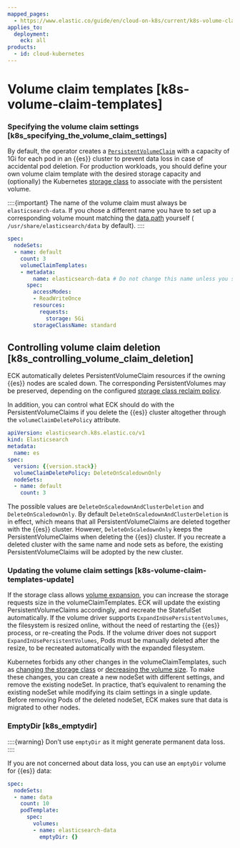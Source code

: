```yaml
---
mapped_pages:
  - https://www.elastic.co/guide/en/cloud-on-k8s/current/k8s-volume-claim-templates.html
applies_to:
  deployment:
    eck: all
products:
  - id: cloud-kubernetes
---
```


# Volume claim templates [k8s-volume-claim-templates]


### Specifying the volume claim settings [k8s_specifying_the_volume_claim_settings]

By default, the operator creates a [`PersistentVolumeClaim`](https://kubernetes.io/docs/concepts/storage/persistent-volumes/) with a capacity of 1Gi for each pod in an {{es}} cluster to prevent data loss in case of accidental pod deletion. For production workloads, you should define your own volume claim template with the desired storage capacity and (optionally) the Kubernetes [storage class](https://kubernetes.io/docs/concepts/storage/storage-classes/) to associate with the persistent volume.

::::{important}
The name of the volume claim must always be `elasticsearch-data`. If you chose a different name you have to set up a corresponding volume mount matching the [data.path](/deploy-manage/deploy/self-managed/important-settings-configuration.md#path-settings) yourself ( `/usr/share/elasticsearch/data` by default).
::::


```yaml
spec:
  nodeSets:
  - name: default
    count: 3
    volumeClaimTemplates:
    - metadata:
        name: elasticsearch-data # Do not change this name unless you set up a volume mount for the data path.
      spec:
        accessModes:
        - ReadWriteOnce
        resources:
          requests:
            storage: 5Gi
        storageClassName: standard
```

## Controlling volume claim deletion [k8s_controlling_volume_claim_deletion]

ECK automatically deletes PersistentVolumeClaim resources if the owning {{es}} nodes are scaled down. The corresponding PersistentVolumes may be preserved, depending on the configured [storage class reclaim policy](https://kubernetes.io/docs/concepts/storage/storage-classes/#reclaim-policy).

In addition, you can control what ECK should do with the PersistentVolumeClaims if you delete the {{es}} cluster altogether through the `volumeClaimDeletePolicy` attribute.

```yaml subs=true
apiVersion: elasticsearch.k8s.elastic.co/v1
kind: Elasticsearch
metadata:
  name: es
spec:
  version: {{version.stack}}
  volumeClaimDeletePolicy: DeleteOnScaledownOnly
  nodeSets:
  - name: default
    count: 3
```

The possible values are `DeleteOnScaledownAndClusterDeletion` and `DeleteOnScaledownOnly`. By default `DeleteOnScaledownAndClusterDeletion` is in effect, which means that all PersistentVolumeClaims are deleted together with the {{es}} cluster. However, `DeleteOnScaledownOnly` keeps the PersistentVolumeClaims when deleting the {{es}} cluster. If you recreate a deleted cluster with the same name and node sets as before, the existing PersistentVolumeClaims will be adopted by the new cluster.


### Updating the volume claim settings [k8s-volume-claim-templates-update]

If the storage class allows [volume expansion](https://kubernetes.io/blog/2018/07/12/resizing-persistent-volumes-using-kubernetes/), you can increase the storage requests size in the volumeClaimTemplates. ECK will update the existing PersistentVolumeClaims accordingly, and recreate the StatefulSet automatically. If the volume driver supports `ExpandInUsePersistentVolumes`, the filesystem is resized online, without the need of restarting the {{es}} process, or re-creating the Pods. If the volume driver does not support `ExpandInUsePersistentVolumes`, Pods must be manually deleted after the resize, to be recreated automatically with the expanded filesystem.

Kubernetes forbids any other changes in the volumeClaimTemplates, such as [changing the storage class](https://kubernetes.io/docs/concepts/storage/storage-classes) or [decreasing the volume size](https://kubernetes.io/blog/2018/07/12/resizing-persistent-volumes-using-kubernetes/). To make these changes, you can create a new nodeSet with different settings, and remove the existing nodeSet. In practice, that’s equivalent to renaming the existing nodeSet while modifying its claim settings in a single update. Before removing Pods of the deleted nodeSet, ECK makes sure that data is migrated to other nodes.


### EmptyDir [k8s_emptydir]

::::{warning}
Don’t use `emptyDir` as it might generate permanent data loss.
::::


If you are not concerned about data loss, you can use an `emptyDir` volume for {{es}} data:

```yaml
spec:
  nodeSets:
  - name: data
    count: 10
    podTemplate:
      spec:
        volumes:
        - name: elasticsearch-data
          emptyDir: {}
```
